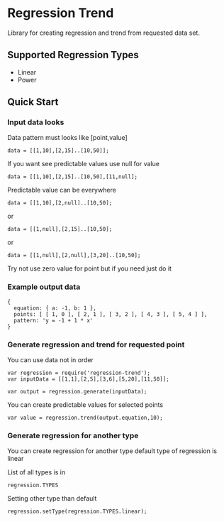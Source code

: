 # Regression Trend
Library for creating regression and trend from requested data set.

## Supported Regression Types

* Linear
* Power

## Quick Start

### Input data looks
Data pattern must looks like [point,value] 

``
data = [[1,10],[2,15]..[10,50]];
``

If you want see predictable values use null for value

``
data = [[1,10],[2,15]..[10,50],[11,null];
``

Predictable value can be everywhere

``
data = [[1,10],[2,null]..[10,50];
``

or

``
data = [[1,null],[2,15]..[10,50];
``

or

``
data = [[1,null],[2,null],[3,20]..[10,50];
``

Try not use zero value for point but if you need just do it

### Example output data

````
{ 
  equation: { a: -1, b: 1 },
  points: [ [ 1, 0 ], [ 2, 1 ], [ 3, 2 ], [ 4, 3 ], [ 5, 4 ] ],
  pattern: 'y = -1 + 1 * x'
}
````

### Generate regression and trend for requested point

You can use data not in order

````
var regression = require('regression-trend');
var inputData = [[1,1],[2,5],[3,6],[5,20],[11,50]];

var output = regression.generate(inputData);
````

You can create predictable values for selected points

``
var value = regression.trend(output.equation,10);
``

### Generate regression for another type

You can create regression for another type default type of regression is linear

List of all types is in

``
regression.TYPES
``

Setting other type than default

``
regression.setType(regression.TYPES.linear);
``